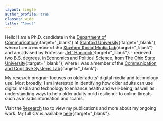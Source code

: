 ```yaml
---
layout: single
author_profile: true
classes: wide
title: "About"
---
```


Hello! I am a Ph.D. candidate in the [Department of Communication](https://comm.stanford.edu/){:target="_blank"} at [Stanford University](https://www.stanford.edu/){:target="_blank"}, where I am a member of the [Stanford Social Media Lab](https://sml.stanford.edu/){:target="_blank"} and am advised by Professor [Jeff Hancock](https://scholar.google.com/citations?user=fU4Y4fEAAAAJ){:target="_blank"}. I recieved two B.S. degrees, in Economics and Political Science, from [The Ohio State University](https://www.osu.edu/){:target="_blank"}, where I was a member of the [Communication and Cognitive Systems Lab](https://www.commcogsystems.com/index.html){:target="_blank"}.

My research program focuses on older adults' digital media and technology use. Most broadly, I am interested in identifying how older adults can use digital media and technology to enhance health and well-being, as well as understanding ways to help older adults build resilience to online threats such as mis/disinformation and scams. 

Visit the [Research](https://ryanmoore.science/research/) tab to view my publications and more about my ongoing work. My full CV is available [here](https://drive.google.com/file/d/17MjPGp6fG9l02bI825MCfUPXMaICsfNx/view){:target="_blank"}.

